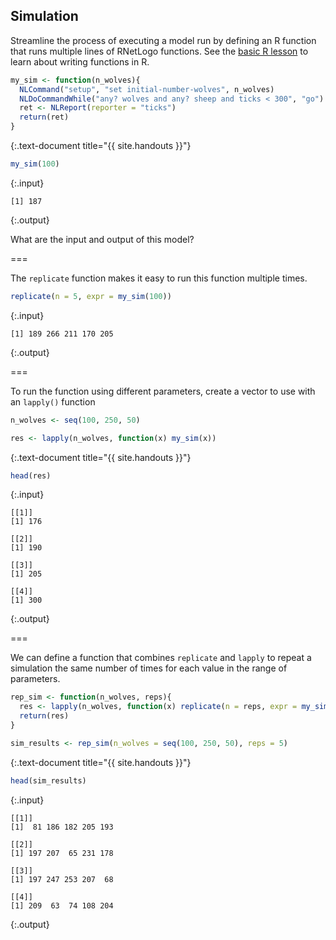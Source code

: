 ---
---

## Simulation

Streamline the process of executing a model run by defining an R function that runs multiple lines of RNetLogo functions. See the [basic R lesson](https://sesync-ci.github.io/basic-R-lesson/#/slides/functions) to learn about writing functions in R. 


~~~r
my_sim <- function(n_wolves){
  NLCommand("setup", "set initial-number-wolves", n_wolves)
  NLDoCommandWhile("any? wolves and any? sheep and ticks < 300", "go")
  ret <- NLReport(reporter = "ticks")
  return(ret)
}
~~~
{:.text-document title="{{ site.handouts }}"}


~~~r
my_sim(100)
~~~
{:.input}
~~~
[1] 187
~~~
{:.output}

What are the input and output of this model? 

===

The `replicate` function makes it easy to run this function multiple times.


~~~r
replicate(n = 5, expr = my_sim(100))
~~~
{:.input}
~~~
[1] 189 266 211 170 205
~~~
{:.output}


===

To run the function using different parameters, create a vector to use with an `lapply()` function


~~~r
n_wolves <- seq(100, 250, 50)

res <- lapply(n_wolves, function(x) my_sim(x))
~~~
{:.text-document title="{{ site.handouts }}"}


~~~r
head(res)
~~~
{:.input}
~~~
[[1]]
[1] 176

[[2]]
[1] 190

[[3]]
[1] 205

[[4]]
[1] 300
~~~
{:.output}

===

We can define a function that combines `replicate` and `lapply` to repeat a simulation the same number of times for each value in the range of parameters.


~~~r
rep_sim <- function(n_wolves, reps){
  res <- lapply(n_wolves, function(x) replicate(n = reps, expr = my_sim(x)))
  return(res)
}

sim_results <- rep_sim(n_wolves = seq(100, 250, 50), reps = 5)
~~~
{:.text-document title="{{ site.handouts }}"}


~~~r
head(sim_results)
~~~
{:.input}
~~~
[[1]]
[1]  81 186 182 205 193

[[2]]
[1] 197 207  65 231 178

[[3]]
[1] 197 247 253 207  68

[[4]]
[1] 209  63  74 108 204
~~~
{:.output}

  
